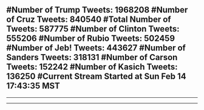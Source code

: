 #Number of Trump Tweets: 1968208
#Number of Cruz Tweets: 840540
#Total Number of Tweets: 587775 
#Number of Clinton Tweets: 555206
#Number of Rubio Tweets: 502459
#Number of Jeb! Tweets: 443627
#Number of Sanders Tweets: 318131
#Number of Carson Tweets: 152242
#Number of Kasich Tweets: 136250
#Current Stream Started at Sun Feb 14 17:43:35 MST
---
---
---
